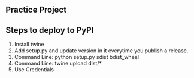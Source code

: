## Practice Project

## Steps to deploy to PyPI
1. Install twine
2. Add setup.py and update version in it everytime you publish a release.
3. Command Line: python setup.py sdist bdist_wheel
4. Command Line: twine upload dist/*
5. Use Credentials
